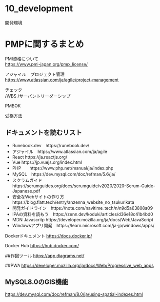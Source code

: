 # 10_development
開発環境

# PMPに関するまとめ

PMI資格について<br>
https://www.pmi-japan.org/pmp_license/

アジャイル　プロジェクト管理<br>
https://www.atlassian.com/ja/agile/project-management


チェック<br>
/WBS
/サーバントリーダーシップ

PMBOK

受検方法


<h2>ドキュメントを読むリスト</h2>
<ul>
<li>Runebook.dev　https://runebook.dev/</li>
<li>アジャイル　https://www.atlassian.com/ja/agile</li>
<li>React  https://ja.reactjs.org/</li>
<li>Vue  https://jp.vuejs.org/index.html</li>
<li>PHP　　https://www.php.net/manual/ja/index.php</li>
<li>MySQL　https://dev.mysql.com/doc/refman/5.6/ja/</li>
<li>スクラムガイド　https://scrumguides.org/docs/scrumguide/v2020/2020-Scrum-Guide-Japanese.pdf</li>
<li>安全なWebサイトの作り方　https://blog.flatt.tech/entry/anzenna_website_no_tsukurikata</li>
<li>開発ガイドライン　https://note.com/navitime_tech/n/n9d5a63808a09</li>
<li>IPAの資料を読もう　https://zenn.dev/koduki/articles/d36e18c41b4bd0</li>
  <li>MDN Javascritp https://developer.mozilla.org/ja/docs/Web/JavaScript</li>
  <li>Windowsアプリ開発　https://learn.microsoft.com/ja-jp/windows/apps/</li>
</ul>

Dockerドキュメント
https://docs.docker.jp/

Docker Hub
https://hub.docker.com/

##作図ツール
https://app.diagrams.net/


##PWA
https://developer.mozilla.org/ja/docs/Web/Progressive_web_apps

## MySQL8.0のGIS機能
https://dev.mysql.com/doc/refman/8.0/ja/using-spatial-indexes.html
